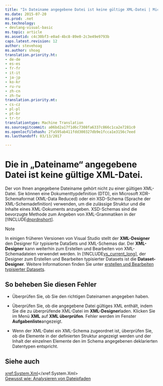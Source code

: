 ```yaml
---
title: "In Dateiname angegebene Datei ist keine gültige XML-Datei | Microsoft-Dokumentation"
ms.date: 2015-07-20
ms.prod: .net
ms.technology:
- devlang-visual-basic
ms.topic: article
ms.assetid: c4c30bf3-e0ad-4bc8-89e0-2c3e49e9793b
caps.latest.revision: 12
author: stevehoag
ms.author: shoag
translation.priority.ht:
- de-de
- es-es
- fr-fr
- it-it
- ja-jp
- ko-kr
- ru-ru
- zh-cn
- zh-tw
translation.priority.mt:
- cs-cz
- pl-pl
- pt-br
- tr-tr
translationtype: Machine Translation
ms.sourcegitcommit: a06bd2a17f1d6c7308fa6337c866c1ca2e7281c0
ms.openlocfilehash: 2fa595ab411fdd300327db9e1fcca1e3156c7eed
ms.lasthandoff: 03/13/2017

---
```

# <a name="file-specified-in-filename-is-not-a-valid-xml-file"></a>Die in „Dateiname“ angegebene Datei ist keine gültige XML-Datei.
Der von Ihnen angegebene Dateiname gehört nicht zu einer gültigen XML-Datei. Sie können eine Dokumenttypdefinition (DTD), ein Microsoft XDR-Schemaformat (XML-Data Reduced) oder ein XSD-Schema (Sprache der XML-Schemadefinition) verwenden, um die zulässige Struktur und die Inhalte eines XML-Dokuments anzugeben. XSD-Schemas sind die bevorzugte Methode zum Angeben von XML-Grammatiken in der [!INCLUDE[dnprdnshort](../../csharp/getting-started/includes/dnprdnshort_md.md)].  
  
> [!NOTE]
>  In einigen früheren Versionen von Visual Studio stellt der **XML-Designer** den Designer für typisierte DataSets und XML-Schemas dar. Der **XML-Designer** kann weiterhin zum Erstellen und Bearbeiten von XML-Schemadateien verwendet werden. In [!INCLUDE[vs_current_long](../../csharp/misc/includes/vs_current_long_md.md)], der Designer zum Erstellen und Bearbeiten typisierter Datasets ist die **Dataset-Designer**. Weitere Informationen finden Sie unter [erstellen und Bearbeiten typisierter Datasets](https://docs.microsoft.com/visualstudio/data-tools/creating-and-editing-typed-datasets).  
  
## <a name="to-correct-this-error"></a>So beheben Sie diesen Fehler  
  
-   Überprüfen Sie, ob Sie den richtigen Dateinamen angegeben haben.  
  
-   Überprüfen Sie, ob die angegebene Datei gültiges XML enthält, indem Sie die zu überprüfende XML-Datei im **XML-Designer**laden. Klicken Sie im Menü **XML** auf **XML überprüfen**. Fehler werden im Fenster **Aufgabenliste**angezeigt.  
  
-   Wenn der XML-Datei ein XML-Schema zugeordnet ist, überprüfen Sie, ob die Elemente in der definierten Struktur angezeigt werden und der Inhalt der einzelnen Elemente den im Schema angegebenen deklarierten Datentypen entspricht.  
  
## <a name="see-also"></a>Siehe auch  
 <xref:System.Xml></xref:System.Xml>   
 [Gewusst wie: Analysieren von Dateipfaden](../../visual-basic/developing-apps/programming/drives-directories-files/how-to-parse-file-paths.md)
